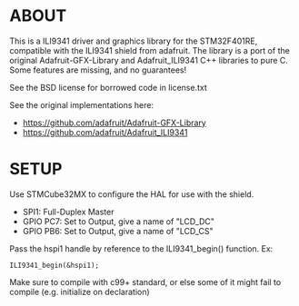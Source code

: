 
# ABOUT

This is a ILI9341 driver and graphics library for the STM32F401RE, compatible with the ILI9341 shield from adafruit. The library is a port of the original Adafruit-GFX-Library and Adafruit_ILI9341 C++ libraries to pure C. Some features are missing, and no guarantees!

See the BSD license for borrowed code in license.txt

See the original implementations here:

* https://github.com/adafruit/Adafruit-GFX-Library
* https://github.com/adafruit/Adafruit_ILI9341

# SETUP

Use STMCube32MX to configure the HAL for use with the shield.

* SPI1: Full-Duplex Master
* GPIO PC7: Set to Output, give a name of "LCD_DC"
* GPIO PB6: Set to Output, give a name of "LCD_CS"

Pass the hspi1 handle by reference to the ILI9341_begin() function. Ex:

```
ILI9341_begin(&hspi1);
```

Make sure to compile with c99+ standard, or else some of it might fail to compile (e.g. initialize on declaration)

